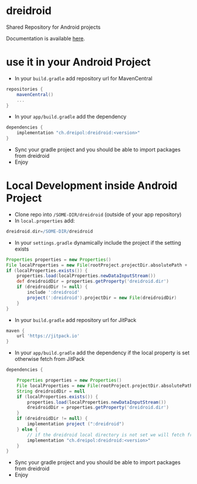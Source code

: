 # dreidroid
Shared Repository for Android projects

Documentation is available [here](https://www.dreipol.dev/dreidroid/dreidroid/).

# use it in your Android Project
* In your `build.gradle` add repository url for MavenCentral
```groovy
repositories {
    mavenCentral()
    ...
}
```
* In your `app/build.gradle` add the dependency
```groovy
dependencies {
    implementation "ch.dreipol:dreidroid:<version>"
}
```
* Sync your gradle project and you should be able to import packages from dreidroid
* Enjoy

# Local Development inside Android Project
* Clone repo into `/SOME-DIR/dreidroid` (outside of your app repository)
* In `local.properties` add:
```groovy
dreidroid.dir=/SOME-DIR/dreidroid
```
* In your `settings.gradle` dynamically include the project if the setting exists
```groovy
Properties properties = new Properties()
File localProperties = new File(rootProject.projectDir.absolutePath + '/local.properties')
if (localProperties.exists()) {
    properties.load(localProperties.newDataInputStream())
    def dreidroidDir = properties.getProperty('dreidroid.dir')
    if (dreidroidDir != null) {
        include ':dreidroid'
        project(':dreidroid').projectDir = new File(dreidroidDir)
    }
}
```
* In your `build.gradle` add repository url for JitPack
```groovy
maven {
    url 'https://jitpack.io'
}
```
* In your `app/build.gradle` add the dependency if the local property is set otherwise fetch from JitPack
```groovy
dependencies {

    Properties properties = new Properties()
    File localProperties = new File(rootProject.projectDir.absolutePath + '/local.properties')
    String dreidroidDir = null
    if (localProperties.exists()) {
        properties.load(localProperties.newDataInputStream())
        dreidroidDir = properties.getProperty('dreidroid.dir')
    }
    if (dreidroidDir != null) {
        implementation project (":dreidroid")
    } else {
        // if the dreidroid local directory is not set we will fetch from maven central
        implementation "ch.dreipol:dreidroid:<version>"
    }
}
```
* Sync your gradle project and you should be able to import packages from dreidroid
* Enjoy